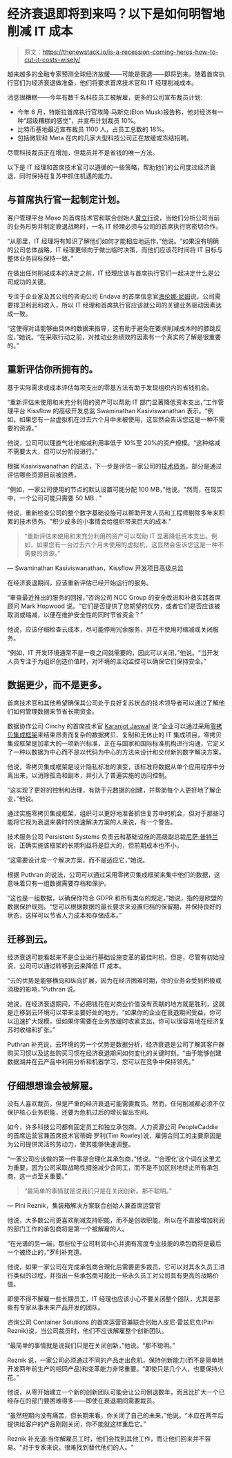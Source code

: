 # 经济衰退即将到来吗？以下是如何明智地削减 IT 成本

> 原文：<https://thenewstack.io/is-a-recession-coming-heres-how-to-cut-it-costs-wisely/>

越来越多的金融专家预测全球经济放缓——可能是衰退——即将到来。随着首席执行官们为经济衰退做准备，他们将要求首席技术官和 IT 经理削减成本。

消息很糟糕——今年有数千名科技员工被解雇，更多的公司宣布裁员计划:

*   今年 6 月，特斯拉首席执行官埃隆·马斯克(Elon Musk)报告称，他对经济有一种“超级糟糕的感觉”，并宣布计划裁员 10%。
*   比特币基地最近宣布裁员 1100 人，占员工总数的 18%。
*   包括微软和 Meta 在内的几家大型科技公司正在放缓或冻结招聘。

尽管科技裁员正在增加，但裁员并不是省钱的唯一方法。

以下是 IT 经理和首席技术官可以遵循的一些策略，帮助他们的公司度过经济衰退，同时保持在复苏中抓住机遇的能力。

## 与首席执行官一起制定计划。

客户管理平台 Moxo 的首席技术官和联合创始人[黄立行](https://www.linkedin.com/in/stanhh/)说，当他们分析公司当前的业务形势并制定衰退战略时，一名 IT 经理必须与公司的首席执行官密切合作。

“从那里，IT 经理将有知识了解他们如何才能相应地运作，”他说。“如果没有明确的公司总体战略，IT 经理更倾向于做出临时决策，而他们应该花时间将 IT 目标与整体业务目标保持一致。”

在做出任何削减成本的决定之前，IT 经理应该与首席执行官们一起决定什么是公司成功的关键。

专注于企业家及其公司的咨询公司 Endava 的首席信息官[海伦娜·尼姆](https://www.linkedin.com/in/helena-nimmo-7639731/)说，公司需要捍卫利润和收入，所以 IT 经理和首席执行官应该就公司的关键业务驱动因素达成一致。

“这使得对话能够由具体的数据来指导，这有助于避免在要求削减成本时的膝跳反应，”她说。“在采取行动之前，对推动业务绩效的因素有一个真实的了解是很重要的。”

## 重新评估你所拥有的。

基于实际需求或成本评估每项支出的零基方法有助于发现组织内的省钱机会。

“重新评估未使用和未充分利用的资产可以帮助 IT 部门显著降低资本支出，”工作管理平台 Kissflow 的高级开发总监 Swaminathan Kasiviswanathan 表示。“例如，如果您有一台虚拟机在过去六个月中未被使用，这显然会告诉您这是一种不需要的资源。”

他说，公司可以理直气壮地缩减利用率低于 10%至 20%的资产规模。“这种缩减不需要太大，但可以分阶段进行。”

根据 Kasiviswanathan 的说法，下一步是评估一家公司的[技术债务](https://thenewstack.io/3-sources-of-tech-debt-and-how-to-manage-it/)，部分是通过评估哪些资源目前被浪费，

“例如，一家公司使用的节点的默认设置可能分配 100 MB，”他说。"然而，在现实中，一个公司可能只需要 50 MB . "

他说，重新检查公司的整个数字基础设施可以帮助开发人员和工程师剔除多年来积累的技术债务。"积少成多的小事情会给组织带来巨大的成本."

> “重新评估未使用和未充分利用的资产可以帮助 IT 显著降低资本支出。例如，如果您有一台过去六个月未使用的虚拟机，这显然会告诉您这是一种不需要的资源。”

— Swaminathan Kasiviswanathan，Kissflow 开发项目高级总监

在经济衰退期间，应该重新评估已经开始运行的服务。

“审查最近推出的服务的回报，”咨询公司 NCC Group 的安全改进和补救实践首席顾问 Mark Hopwood 说。“它们是否提供了您期望的优势，或者它们是否应该被取消或缩减，以便在维护安全性的同时节省资金？”

他说，应该仔细检查云成本，尽可能停用冗余服务，并在不使用时缩减或关闭服务。

“例如，IT 开发环境通常不是一夜之间就需要的，因此可以关闭，”他说。“当开发人员专注于为组织创造价值时，对环境的主动监控可以确保它们保持安全。”

## 数据更少，而不是更多。

首席技术官和其他希望确保其公司处于良好复苏状态的技术领导者可以通过了解他们如何管理数据来节省长期资金。

数据协作公司 Cinchy 的首席技术官 [Karanjot Jaswal](https://www.linkedin.com/in/kjaswal/) 说:“企业可以通过采用[零拷贝集成框架](https://www.scc.ca/en/standards/notices-of-intent/ciosc/data-governance-part-9-zero-copy-integration)来结束昂贵而复杂的数据拷贝、复制和无休止的 IT 集成项目，零拷贝集成框架是加拿大的一项新兴标准，正在与国家和国际标准机构进行沟通，它定义了一种以数据为中心而不是以代码为中心的方法来设计和交付新的数字解决方案。

他说，零拷贝集成框架是设计隐私标准的演变，该标准将数据从单个应用程序中分离出来，以消除孤岛和副本，并引入了普遍实施的访问控制。

“这实现了更好的控制和治理，有助于元数据的创建，并帮助每个人更好地了解企业，”他说。

通过实施零拷贝集成框架，组织可以更好地准备抓住复苏中的机会，但对于那些可能将它视为衰退来袭时的快速解决方案的人来说，有一个警告。

技术服务公司 Persistent Systems 负责云和基础设施的高级副总裁[尼萨·普特兰](https://www.linkedin.com/in/nitha-puthran-0b8375/)说，正确实施该框架的长期利益将是巨大的，但前期成本也不小。

“这需要设计成一个解决方案，而不是适应它，”她说。

根据 Puthran 的说法，公司可以通过采用零拷贝集成框架来集中他们的数据，这意味着只有一组数据需要存档和保护。

“这也是一组数据，以确保你符合 GDPR 和所有类似的规定，”她说，指的是欧盟的数据保护规则。“您可以根据数据的最长要求来设置归档的保留期，并保持良好的状态，这样可以节省人力成本和存储成本。”

## 迁移到云。

经济衰退可能看起来不是企业进行基础设施变革的最佳时机，但是，尽管有初始投资，公司可以通过转移到云来降低 IT 成本。

“云的优势是能够横向和纵向扩展，因为在经济困难时期，你的业务会受到积极或消极的影响，”Puthran 说。

她说，在经济衰退期间，不必把钱花在对商业价值没有贡献的地方就是胜利，这就是迁移到云环境可以带来主要好处的地方。“如果你的企业在衰退期间受益，你可以迅速扩大规模，但如果你需要在业务放缓时收紧支出，你可以很容易地在经济复苏时收缩和扩张。”

Puthran 补充说，云环境的另一个优势是数据分析，经济衰退是公司了解其客户群购买习惯以及这些购买习惯在经济衰退期间如何变化的关键时刻。“由于能够创建数据湖并在云产品中利用分析和机器学习，您可以在竞争中保持领先。”

## 仔细想想谁会被解雇。

没有人喜欢裁员，但是严重的经济衰退可能需要裁员。然而，任何削减都必须不仅保护核心业务职能，还要为危机过后的增长留出空间。

如今，许多科技公司都有固定员工和独立承包商。人力资源公司 PeopleCaddie 的首席运营官兼首席技术官蒂姆·罗利(Tim Rowley)说，雇佣合同工的主要原因是为公司提供灵活的劳动力，使其能够快速调整。

“一家公司应该做的第一件事是合理化其承包商，”他说。“‘合理化’这个词在这里尤为重要，因为公司采取战略性措施减少合同工，而不是不加区别地终止所有承包商，这一点至关重要。”

> “最简单的事情就是说我们只是在关闭创新。那不聪明。”

— Pini Reznik，集装箱解决方案联合创始人兼首席运营官

他说，大多数公司更喜欢削减支持职能，而不是创收职能，所以在不直接增加利润的部门工作的承包商将是第一个被解雇的人。

“在光谱的另一端，那些位于公司利润中心并拥有高度专业技能的承包商将是最后一个被终止的，”罗利补充道。

他说，如果一家公司在完成承包商合理化后需要更多裁员，它可以对其永久员工进行类似的过程，并指出一些承包商可能比一些永久员工对公司具有更高的战略价值。

即使不得不解雇一些长期员工，IT 经理也应该小心不要关闭整个团队，尤其是那些有专家从事未来产品开发的团队。

咨询公司 Container Solutions 的首席运营官兼联合创始人皮尼·雷兹尼克(Pini Reznik)说，当公司裁员时，他们不应该解雇整个创新团队。

“最简单的事情就是说我们只是在关闭创新，”他说。“那不聪明。”

Reznik 说，一家公司必须通过不同的产品走出危机，保持创新能力(而不是简单地开发两年前生产的相同产品)和变革能力非常重要。“即使只是几个人，也要保持火花。”

他说，从零开始建立一个新的创新团队可能会让公司倒退数年，而且比扩大一个已经存在的部门要困难得多——即使在衰退期间需要裁员。

“虽然短期内没有痛苦，但长期来看，你关闭了自己的未来，”他说。“本应在两年后提供给客户的产品刚刚关闭，你不能就这样重启它。”

Reznik 补充道:当你解雇员工时，他们会找到其他工作，而让他们回来并不容易。"对于专家来说，很难找到替代他们的人。"

<svg xmlns:xlink="http://www.w3.org/1999/xlink" viewBox="0 0 68 31" version="1.1"><title>Group</title> <desc>Created with Sketch.</desc></svg>